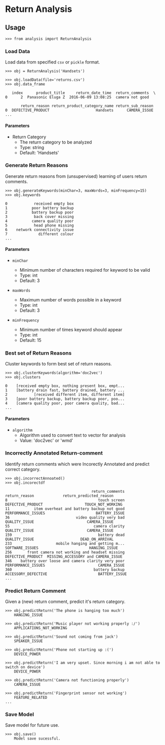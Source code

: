# Return Analysis

## Usage

```
>>> from analysis import ReturnAnalysis
```

### Load Data

Load data from specified `csv` or `pickle` format.

```
>>> obj = ReturnAnalysis('Handsets')

>>> obj.loadData(file='returns.csv')
>>> obj.data_frame

   index      product_title     return_date_time  return_comments  \
0      2  Panasonic Eluga Z  2016-06-09 13:08:25  camera not good   

       return_reason return_product_category_name return_sub_reason  
0  DEFECTIVE_PRODUCT                     Handsets      CAMERA_ISSUE  
...
```

#### Parameters

- Return Category
	- The return category to be analyzed
	- Type: string
	- Default: 'Handsets'

### Generate Return Reasons

Generate return reasons from (unsupervised) learning of users return comments.

```
>>> obj.generateKeywords(minChar=3, maxWords=3, minFrequency=15)
>>> obj.keywords

0            received empty box
1           poor battery backup
2           battery backup poor
3            back cover missing
4           camera quality poor
5            head phone missing
6    network connectivity issue
7              different colour
...
```

#### Parameters

- `minChar`
	- Minimum number of characters required for keyword to be valid
	- Type: int
	- Default: 3

- `maxWords`
	- Maximum number of words possible in a keyword
	- Type: int
	- Default: 3

- `minFrequency`
	- Minimum number of times keyword should appear
	- Type: int
	- Default: 15


### Best set of Return Reasons 

Cluster keywords to form best set of return reasons.

```
>>> obj.clusterKeywords(algorithm='doc2vec')
>>> obj.clusters

0    [received empty box, nothing present box, empt...
1    [battery drain fast, battery drained, battery ...
2            [received different item, different item]
3    [poor battery backup, battery backup poor, poo...
4    [camera quality poor, poor camera quality, bad...
...

```

#### Parameters

- `algorithm`
	- Algorithm used to convert text to vector for analysis
	- Value: 'doc2vec' or 'wmd'


### Incorrectly Annotated Return-comment

Identify return comments which were Incorectly Annotated and predict correct category.

```
>>> obj.incorrectAnnoated()
>>> obj.incorectdf

                                       return_comments        return_reason             return_predicted_reason
8                                         touch screen    DEFECTIVE_PRODUCT                   TOUCH_NOT_WORKING
11           item overheat and battery backup not good   PERFORMANCE_ISSUES                       BATTERY_ISSUE
36                              video quality very bad        QUALITY_ISSUE                        CAMERA_ISSUE
55                                      camera clarity        QUALITY_ISSUE                        CAMERA_ISSUE
159                                       battery dead        QUALITY_ISSUE                     DEAD_ON_ARRIVAL
233  				   mobile hanging and getting m...      SOFTWARE_ISSUES                       HANGING_ISSUE
256       front camera not working and headset missing    DEFECTIVE_PRODUCT  MISSING_ACCESSORY and CAMERA_ISSUE
346    battery over loose and camera clarity very poor   PERFORMANCE_ISSUES                        CAMERA_ISSUE
360                                     battery backup  ACCESSORY_DEFECTIVE                       BATTERY_ISSUE
...

```


### Predict Return Comment

Given a (new) return comment, predict it's return category.

```
>>> obj.predictReturn('The phone is hanging too much')
	HANGING_ISSUE

>>> obj.predictReturn('Music player not working properly :/')
	APPLICATIONS_NOT_WORKING

>>> obj.predictReturn('Sound not coming from jack')
	SPEAKER_ISSUE

>>> obj.predictReturn('Phone not starting up :(')
	DEVICE_POWER

>>> obj.predictReturn('I am very upset. Since morning i am not able to switch on device')
	DEVICE_POWER

>>> obj.predictReturn('Camera not functioning properly')
	CAMERA_ISSUE

>>> obj.predictReturn('Fingerprint sensor not working')
	FEATURE_RELATED
...
```

### Save Model

Save model for future use.

```
>>> obj.save()
	Model save sucessful.
```






